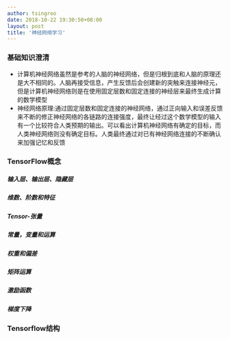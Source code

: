```yaml
---
author: tsingroo
date: 2018-10-22 19:30:50+08:00
layout: post
title: '神经网络学习'
---
```


### 基础知识澄清
* 计算机神经网络虽然是参考的人脑的神经网络，但是归根到底和人脑的原理还是大不相同的。人脑再接受信息，产生反馈后会创建新的突触来连接神经元，但是计算机神经网络则是在使用固定层数和固定连接的神经层来最终生成计算的数学模型
* 神经网络原理:通过固定层数和固定连接的神经网络，通过正向输入和误差反馈来不断的修正神经网络的各链路的连接强度，最终让经过这个数学模型的输入有一个比较符合人类预期的输出。可以看出计算机神经网络有确定的目标，而人类神经网络则没有确定目标。人类最终通过对已有神经网络连接的不断确认来加强记忆和反馈

### TensorFlow概念

##### 输入层、输出层、隐藏层

##### 维数、阶数和特征

##### Tensor-张量

##### 常量，变量和运算

##### 权重和偏差

##### 矩阵运算

##### 激励函数

##### 梯度下降


### Tensorflow结构
